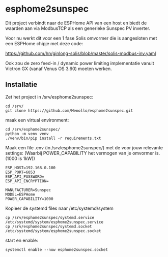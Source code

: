 # esphome2sunspec

Dit project verbindt naar de ESPHome API van een host
en biedt de waarden aan via ModbusTCP als een generieke
Sunspec PV inverter.

Voor nu werkt dit voor een 1 fase Solis omvormer die is aangesloten
met een ESPHome chipje met deze code:

https://github.com/hn/ginlong-solis/blob/master/solis-modbus-inv.yaml

Ook zou de zero feed-in / dynamic power limiting implementatie
vanuit Victron GX (vanaf Venus OS 3.60) moeten werken.

## Installatie

Zet het project in /srv/esphome2sunspec:

```
cd /srv/
git clone https://github.com/Menollo/esphome2sunspec.git
```

maak een virtual environment:
```
cd /srv/esphome2sunspec/
python -m venv venv
./venv/bin/pip install -r requirements.txt
```

Maak een file .env (in /srv/esphome2sunspec/) met de voor jouw relevante settings:
(Waarbij POWER_CAPABILITY het vermogen van je omvormer is. (1000 is 1kW))

```
ESP_HOST=192.168.0.100
ESP_PORT=6053
ESP_API_PASSWORD=
ESP_API_ENCRYPTION=

MANUFACTURER=Sunspec
MODEL=ESPHome
POWER_CAPABILITY=1000
```

Kopieer de systemd files naar /etc/systemd/system
```
cp /srv/esphome2sunspec/systemd.service /etc/systemd/system/esphome2sunspec.service
cp /srv/esphome2sunspec/systemd.socket /etc/systemd/system/esphome2sunspec.socket
```

start en enable:
```
systemctl enable --now esphome2sunspec.socket
```

